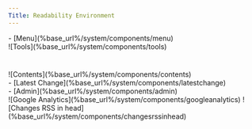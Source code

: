 ```yaml
---
Title: Readability Environment
---
```


<script src="http://www.iam.unibe.ch/~akuhn/readability.js"></script>
<div id="myContainer" class="container">
  <div id="myHeader" class="header column last">
    <div id="myMenu" class="menu column last">- [Menu](%base_url%/system/components/menu)</div>
    <div id="myBreadcrumb" class="breadcrumb footnote column right last"></div>
    <div id="myTool" class="tool column last">![Tools](%base_url%/system/components/tools)</div>
  </div>
  <div id="myColumn" class="column last mainbody">
    <h1 class="heading"></h1>
    <div id="myContents" class="contents column">![Contents](%base_url%/system/components/contents)</div>
  </div>
  <div id="myFootnote" class="footnote">- [Latest Change](%base_url%/system/components/latestchange)</div>
  - [Admin](%base_url%/system/components/admin)
</div>
![Google Analytics](%base_url%/system/components/googleanalytics)
![Changes RSS in head](%base_url%/system/components/changesrssinhead)
